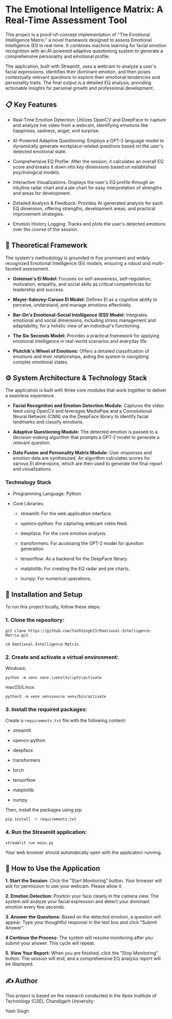 # **The Emotional Intelligence Matrix: A Real-Time Assessment Tool**


This project is a proof-of-concept implementation of "The Emotional Intelligence Matrix," a novel framework designed to assess Emotional Intelligence (EI) in real-time. It combines machine learning for facial emotion recognition with an AI-powered adaptive questioning system to generate a comprehensive personality and emotional profile.


The application, built with Streamlit, uses a webcam to analyze a user's facial expressions, identifies their dominant emotion, and then poses contextually relevant questions to explore their emotional tendencies and personality traits. The final output is a detailed EQ analysis, providing actionable insights for personal growth and professional development.




## 📋 Key Features

* Real-Time Emotion Detection: Utilizes OpenCV and DeepFace to capture and analyze live video from a webcam, identifying emotions like happiness, sadness, anger, and surprise.




* AI-Powered Adaptive Questioning: Employs a GPT-2 language model to dynamically generate workplace-related questions based on the user's detected emotional state.


* Comprehensive EQ Profile: After the session, it calculates an overall EQ score and breaks it down into key dimensions based on established psychological models.

* Interactive Visualizations: Displays the user's EQ profile through an intuitive radar chart and a pie chart for easy interpretation of strengths and areas for development.

* Detailed Analysis & Feedback: Provides AI-generated analysis for each EQ dimension, offering strengths, development areas, and practical improvement strategies.

* Emotion History Logging: Tracks and plots the user's detected emotions over the course of the session.

## 🧠 Theoretical Framework

The system's methodology is grounded in five prominent and widely recognized Emotional Intelligence (EI) models, ensuring a robust and multi-faceted assessment.




* **Goleman's EI Model:** Focuses on self-awareness, self-regulation, motivation, empathy, and social skills as critical competencies for leadership and success.



* **Mayer-Salovey-Caruso EI Model:** Defines EI as a cognitive ability to perceive, understand, and manage emotions effectively.



* **Bar-On's Emotional-Social Intelligence (ESI) Model:** Integrates emotional and social dimensions, including stress management and adaptability, for a holistic view of an individual's functioning.



* **The Six Seconds Model:** Provides a practical framework for applying emotional intelligence in real-world scenarios and everyday life.



* **Plutchik's Wheel of Emotions:** Offers a detailed classification of emotions and their relationships, aiding the system in navigating complex emotional states.


## ⚙️ System Architecture & Technology Stack

The application is built with three core modules that work together to deliver a seamless experience.


* **Facial Recognition and Emotion Detection Module:** Captures the video feed using OpenCV and leverages MediaPipe and a Convolutional Neural Network (CNN) via the DeepFace library to identify facial landmarks and classify emotions.



* **Adaptive Questioning Module:** The detected emotion is passed to a decision-making algorithm that prompts a GPT-2 model to generate a relevant question.


* **Data Fusion and Personality Matrix Module:** User responses and emotion data are synthesized. An algorithm calculates scores for various EI dimensions, which are then used to generate the final report and visualizations.

### Technology Stack

* Programming Language: Python

* Core Libraries:

  * streamlit: For the web application interface.

  * opencv-python: For capturing webcam video feed.

  * deepface: For the core emotion analysis.

  * transformers: For accessing the GPT-2 model for question generation.

  * tensorflow: As a backend for the DeepFace library.

  * matplotlib: For creating the EQ radar and pie charts.

  * numpy: For numerical operations.

## 🚀 Installation and Setup

To run this project locally, follow these steps:

### 1. Clone the repository:


``` git clone https://github.com/YashSingh23/Emotional-Intelligence-Matrix.git ```

``` cd Emotional-Intelligence-Matrix ```

### 2. Create and activate a virtual environment:

Windows:


``` python -m venv venv.\venv\Scripts\activate ```

macOS/Linux: 


``` python3 -m venv venvsource venv/bin/activate ```


### 3. Install the required packages:

Create a ``` requirements.txt ``` file with the following content:

* streamlit

* opencv-python

* deepface

* transformers

* torch

* tensorflow

* matplotlib

* numpy

Then, install the packages using pip:


``` pip install -r requirements.txt ```

### 4. Run the Streamlit application:


``` streamlit run main.py ```

Your web browser should automatically open with the application running.

## 📖 How to Use the Application

**1. Start the Session:** Click the "Start Monitoring" button. Your browser will ask for permission to use your webcam. Please allow it.

**2. Emotion Detection:** Position your face clearly in the camera view. The system will analyze your facial expression and detect your dominant emotion every few seconds.

**3. Answer the Questions:** Based on the detected emotion, a question will appear. Type your thoughtful response in the text box and click "Submit Answer".

**4 Continue the Process:** The system will resume monitoring after you submit your answer. This cycle will repeat.

**5. View Your Report:** When you are finished, click the "Stop Monitoring" button. The session will end, and a comprehensive EQ analysis report will be displayed.

## ✍️ Author

This project is based on the research conducted in the Apex Institute of Technology (CSE), Chandigarh University:


Yash Singh 
